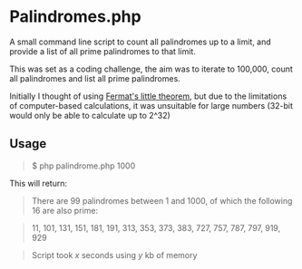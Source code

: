 # Palindromes.php

A small command line script to count all palindromes up to a limit, and provide a list of all prime palindromes to that limit.

This was set as a coding challenge, the aim was to iterate to 100,000, count all palindromes and list all prime palindromes.

Initially I thought of using [Fermat's little theorem](http://en.wikipedia.org/wiki/Fermat%27s_little_theorem), but due to the limitations of computer-based calculations, it was unsuitable for large numbers (32-bit would only be able to calculate up to 2^32)

## Usage

> $ php palindrome.php 1000

This will return:

> There are 99 palindromes between 1 and 1000, of which the following 16 are also prime:

> 11, 101, 131, 151, 181, 191, 313, 353, 373, 383, 727, 757, 787, 797, 919, 929

> Script took *x* seconds using *y* kb of memory